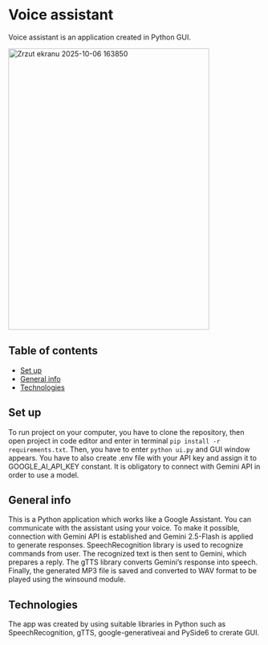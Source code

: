 # Voice assistant
Voice assistant is an application created in Python GUI.

<img width="400" height="559" alt="Zrzut ekranu 2025-10-06 163850" src="https://github.com/user-attachments/assets/a10ce590-c5be-4367-a696-a14e800f0f1d" />

## Table of contents
* [Set up](#set-up)
* [General info](#general-info)
* [Technologies](#technologies)

## Set up
To run project on your computer, you have to clone the repository, then open project in code editor and enter in terminal `pip install -r requirements.txt`. Then, you have to enter `python ui.py` and GUI window appears. You have to also create .env file with your API key and assign it to GOOGLE_AI_API_KEY constant. It is obligatory to connect with Gemini API in order to use a model.

## General info
This is a Python application which works like a Google Assistant. You can communicate with the assistant using your voice. To make it possible, connection with Gemini API is established and Gemini 2.5-Flash is applied to generate responses.
SpeechRecognition library is used to recognize commands from user. The recognized text is then sent to Gemini, which prepares a reply. The gTTS library converts Gemini’s response into speech. Finally, the generated MP3 file is saved and converted to WAV format to be played using the winsound module.

## Technologies
The app was created by using suitable libraries in Python such as SpeechRecognition, gTTS, google-generativeai and PySide6 to crerate GUI.
